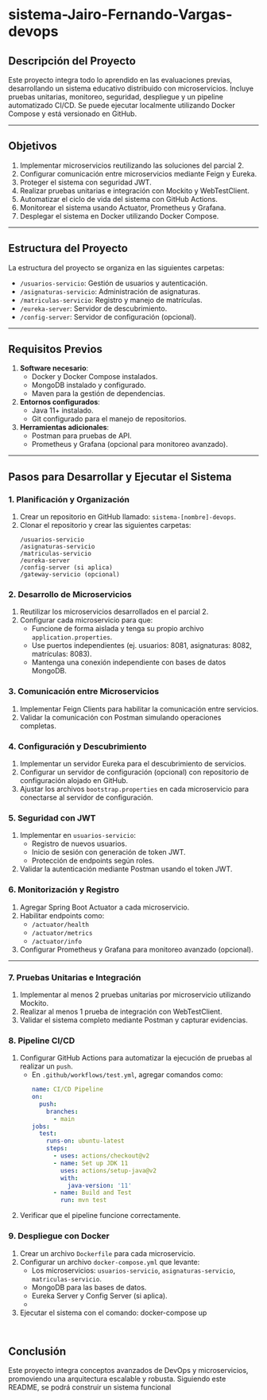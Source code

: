 # sistema-Jairo-Fernando-Vargas-devops


## **Descripción del Proyecto**
Este proyecto integra todo lo aprendido en las evaluaciones previas, desarrollando un sistema educativo distribuido con microservicios. Incluye pruebas unitarias, monitoreo, seguridad, despliegue y un pipeline automatizado CI/CD. Se puede ejecutar localmente utilizando Docker Compose y está versionado en GitHub.

---

## **Objetivos**
1. Implementar microservicios reutilizando las soluciones del parcial 2.
2. Configurar comunicación entre microservicios mediante Feign y Eureka.
3. Proteger el sistema con seguridad JWT.
4. Realizar pruebas unitarias e integración con Mockito y WebTestClient.
5. Automatizar el ciclo de vida del sistema con GitHub Actions.
6. Monitorear el sistema usando Actuator, Prometheus y Grafana.
7. Desplegar el sistema en Docker utilizando Docker Compose.

---

## **Estructura del Proyecto**
La estructura del proyecto se organiza en las siguientes carpetas:
- `/usuarios-servicio`: Gestión de usuarios y autenticación.
- `/asignaturas-servicio`: Administración de asignaturas.
- `/matriculas-servicio`: Registro y manejo de matrículas.
- `/eureka-server`: Servidor de descubrimiento.
- `/config-server`: Servidor de configuración (opcional).

---

## **Requisitos Previos**
1. **Software necesario**:
   - Docker y Docker Compose instalados.
   - MongoDB instalado y configurado.
   - Maven para la gestión de dependencias.
2. **Entornos configurados**:
   - Java 11+ instalado.
   - Git configurado para el manejo de repositorios.
3. **Herramientas adicionales**:
   - Postman para pruebas de API.
   - Prometheus y Grafana (opcional para monitoreo avanzado).

---

## **Pasos para Desarrollar y Ejecutar el Sistema**

### **1. Planificación y Organización**
1. Crear un repositorio en GitHub llamado: `sistema-[nombre]-devops`.
2. Clonar el repositorio y crear las siguientes carpetas:
   ```
   /usuarios-servicio
   /asignaturas-servicio
   /matriculas-servicio
   /eureka-server
   /config-server (si aplica)
   /gateway-servicio (opcional)
   ```

### **2. Desarrollo de Microservicios**
1. Reutilizar los microservicios desarrollados en el parcial 2.
2. Configurar cada microservicio para que:
   - Funcione de forma aislada y tenga su propio archivo `application.properties`.
   - Use puertos independientes (ej. usuarios: 8081, asignaturas: 8082, matrículas: 8083).
   - Mantenga una conexión independiente con bases de datos MongoDB.


### **3. Comunicación entre Microservicios**
1. Implementar Feign Clients para habilitar la comunicación entre servicios.
2. Validar la comunicación con Postman simulando operaciones completas.


### **4. Configuración y Descubrimiento**
1. Implementar un servidor Eureka para el descubrimiento de servicios.
2. Configurar un servidor de configuración (opcional) con repositorio de configuración alojado en GitHub.
3. Ajustar los archivos `bootstrap.properties` en cada microservicio para conectarse al servidor de configuración.


### **5. Seguridad con JWT**
1. Implementar en `usuarios-servicio`:
   - Registro de nuevos usuarios.
   - Inicio de sesión con generación de token JWT.
   - Protección de endpoints según roles.
2. Validar la autenticación mediante Postman usando el token JWT.

### **6. Monitorización y Registro**
1. Agregar Spring Boot Actuator a cada microservicio.
2. Habilitar endpoints como:
   - `/actuator/health`
   - `/actuator/metrics`
   - `/actuator/info`
3. Configurar Prometheus y Grafana para monitoreo avanzado (opcional).

---

### **7. Pruebas Unitarias e Integración**
1. Implementar al menos 2 pruebas unitarias por microservicio utilizando Mockito.
2. Realizar al menos 1 prueba de integración con WebTestClient.
3. Validar el sistema completo mediante Postman y capturar evidencias.


### **8. Pipeline CI/CD**
1. Configurar GitHub Actions para automatizar la ejecución de pruebas al realizar un `push`.
   - En `.github/workflows/test.yml`, agregar comandos como:
     ```yaml
     name: CI/CD Pipeline
     on:
       push:
         branches:
           - main
     jobs:
       test:
         runs-on: ubuntu-latest
         steps:
           - uses: actions/checkout@v2
           - name: Set up JDK 11
             uses: actions/setup-java@v2
             with:
               java-version: '11'
           - name: Build and Test
             run: mvn test
     ```
2. Verificar que el pipeline funcione correctamente.


### **9. Despliegue con Docker**
1. Crear un archivo `Dockerfile` para cada microservicio.
2. Configurar un archivo `docker-compose.yml` que levante:
   - Los microservicios: `usuarios-servicio`, `asignaturas-servicio`, `matriculas-servicio`.
   - MongoDB para las bases de datos.
   - Eureka Server y Config Server (si aplica).
   -
3. Ejecutar el sistema con el comando:
   docker-compose up
   ```


## **Conclusión**
Este proyecto integra conceptos avanzados de DevOps y microservicios, promoviendo una arquitectura escalable y robusta. Siguiendo este README, se podrá  construir un sistema funcional 

